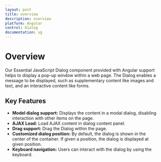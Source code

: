 ```yaml
---
layout: post
title: overview
description: overview
platform: Angular
control: Dialog
documentation: ug
---
```


# Overview

Our Essential JavaScript Dialog component provided with Angular support helps to display a pop-up window within a web page. The Dialog enables a message to be displayed, such as supplementary content like images and text, and an interactive content like forms.

## Key Features

*	**Model dialog support:** Displays the content in a modal dialog, disabling interaction with other items on the page.
*	**AJAX Load:** Load AJAX content in dialog content panel.
*	**Drag support:** Drag the Dialog within the page.
*	**Customized dialog position:** By default, the dialog is shown in the center of the container. If given a position, the dialog is displayed at given position.
*	**Keyboard navigation:** Users can interact with the dialog by using the keyboard.



